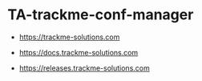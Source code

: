 # TA-trackme-conf-manager

- https://trackme-solutions.com

- https://docs.trackme-solutions.com

- https://releases.trackme-solutions.com
